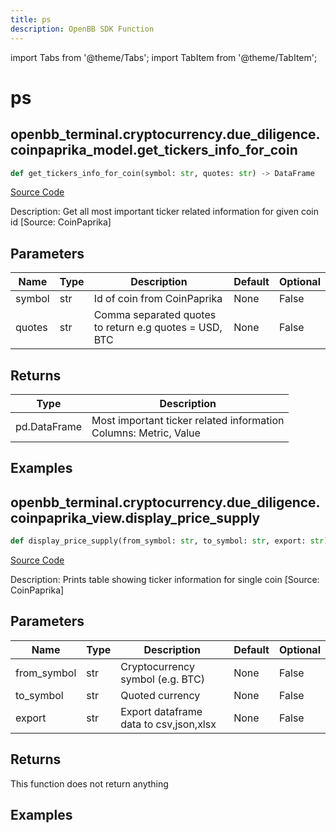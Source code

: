 ```yaml
---
title: ps
description: OpenBB SDK Function
---
```


import Tabs from '@theme/Tabs';
import TabItem from '@theme/TabItem';

# ps

<Tabs>
<TabItem value="model" label="Model" default>

## openbb_terminal.cryptocurrency.due_diligence.coinpaprika_model.get_tickers_info_for_coin

```python title='openbb_terminal/cryptocurrency/due_diligence/coinpaprika_model.py'
def get_tickers_info_for_coin(symbol: str, quotes: str) -> DataFrame
```
[Source Code](https://github.com/OpenBB-finance/OpenBBTerminal/tree/main/openbb_terminal/cryptocurrency/due_diligence/coinpaprika_model.py#L298)

Description: Get all most important ticker related information for given coin id [Source: CoinPaprika]

## Parameters

| Name | Type | Description | Default | Optional |
| ---- | ---- | ----------- | ------- | -------- |
| symbol | str | Id of coin from CoinPaprika | None | False |
| quotes | str | Comma separated quotes to return e.g quotes = USD, BTC | None | False |

## Returns

| Type | Description |
| ---- | ----------- |
| pd.DataFrame | Most important ticker related information<br/>Columns: Metric, Value |

## Examples



</TabItem>
<TabItem value="view" label="View">

## openbb_terminal.cryptocurrency.due_diligence.coinpaprika_view.display_price_supply

```python title='openbb_terminal/cryptocurrency/due_diligence/coinpaprika_view.py'
def display_price_supply(from_symbol: str, to_symbol: str, export: str) -> None
```
[Source Code](https://github.com/OpenBB-finance/OpenBBTerminal/tree/main/openbb_terminal/cryptocurrency/due_diligence/coinpaprika_view.py#L304)

Description: Prints table showing ticker information for single coin [Source: CoinPaprika]

## Parameters

| Name | Type | Description | Default | Optional |
| ---- | ---- | ----------- | ------- | -------- |
| from_symbol | str | Cryptocurrency symbol (e.g. BTC) | None | False |
| to_symbol | str | Quoted currency | None | False |
| export | str | Export dataframe data to csv,json,xlsx | None | False |

## Returns

This function does not return anything

## Examples



</TabItem>
</Tabs>